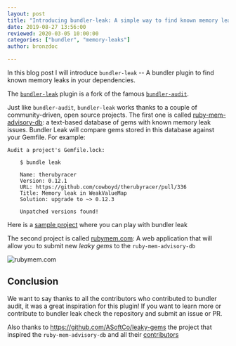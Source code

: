 ```yaml
---
layout: post
title: "Introducing bundler-leak: A simple way to find known memory leaks in your dependencies"
date: 2019-08-27 13:56:00
reviewed: 2020-03-05 10:00:00
categories: ["bundler", "memory-leaks"]
author: bronzdoc

---
```

In this blog post I will introduce `bundler-leak` -- A bundler plugin to find known memory leaks in your dependencies.

<!--more-->

The [`bundler-leak`](https://github.com/rubymem/bundler-leak) plugin is a fork of the famous [`bundler-audit`](https://github.com/rubysec/bundler-audit).

Just like `bundler-audit`, `bundler-leak` works thanks to a couple of community-driven, open source projects. The first one is called [ruby-mem-advisory-db](https://github.com/rubymem/ruby-mem-advisory-db): a text-based database
of gems with known memory leak issues. Bundler Leak will compare gems stored in this database against your Gemfile. For example:

```
Audit a project's Gemfile.lock:

    $ bundle leak

    Name: therubyracer
    Version: 0.12.1
    URL: https://github.com/cowboyd/therubyracer/pull/336
    Title: Memory leak in WeakValueMap
    Solution: upgrade to ~> 0.12.3

    Unpatched versions found!
```

Here is a [sample project](https://github.com/rubymem/bundler-leak-sample) where you can play with bundler leak

The second project is called [rubymem.com](https://github.com/rubymem/rubymem.com): A web application that will allow you to submit new _leaky gems_ to the `ruby-mem-advisory-db`

<img src="/blog/assets/images/rubymem/rubymem-form.png" alt="rubymem.com">

## Conclusion
We want to say thanks to all the contributors who contributed to bundler audit, it was a great inspiration for this plugin!
If you want to learn more or contribute to bundler leak check the repository and submit an issue or PR.

Also thanks to https://github.com/ASoftCo/leaky-gems the project that inspired the `ruby-mem-advisory-db` and all their [contributors](https://github.com/ASoftCo/leaky-gems#contributors)
